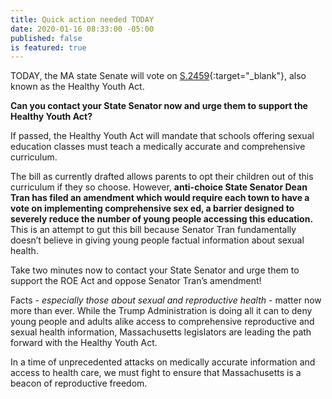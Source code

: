```yaml
---
title: Quick action needed TODAY
date: 2020-01-16 08:33:00 -05:00
published: false
is featured: true
---
```


TODAY, the MA state Senate will vote on [S.2459](https://malegislature.gov/Bills/191/S2459){:target="_blank"}, also known as the Healthy Youth Act.

**Can you contact your State Senator now and urge them to support the Healthy Youth Act?**

If passed, the Healthy Youth Act will mandate that schools offering sexual education classes must teach a medically accurate and comprehensive curriculum.

The bill as currently drafted allows parents to opt their children out of this curriculum if they so choose. However, **anti-choice State Senator Dean Tran has filed an amendment which would require each town to have a vote on implementing comprehensive sex ed, a barrier designed to severely reduce the number of young people accessing this education.** This is an attempt to gut this bill because Senator Tran fundamentally doesn’t believe in giving young people factual information about sexual health.

Take two minutes now to contact your State Senator and urge them to support the ROE Act and oppose Senator Tran’s amendment!  

Facts - *especially those about sexual and reproductive health* - matter now more than ever. While the Trump Administration is doing all it can to deny young people and adults alike access to comprehensive reproductive and sexual health information, Massachusetts legislators are leading the path forward with the Healthy Youth Act.

In a time of unprecedented attacks on medically accurate information and access to health care, we must fight to ensure that Massachusetts is a beacon of reproductive freedom.